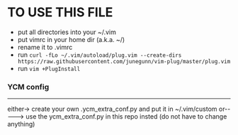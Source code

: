 # TO USE THIS FILE

* put all directories into your ~/.vim
* put vimrc in your home dir (a.k.a. ~/)
* rename it to .vimrc
* run `curl -fLo ~/.vim/autoload/plug.vim --create-dirs https://raw.githubusercontent.com/junegunn/vim-plug/master/plug.vim`
* run `vim +PlugInstall`

### YCM config

---

either-> create your own .ycm\_extra\_conf.py and put it in ~/.vim/custom
or-----> use the ycm\_extra\_conf.py in this repo insted (do not have to change anything)


